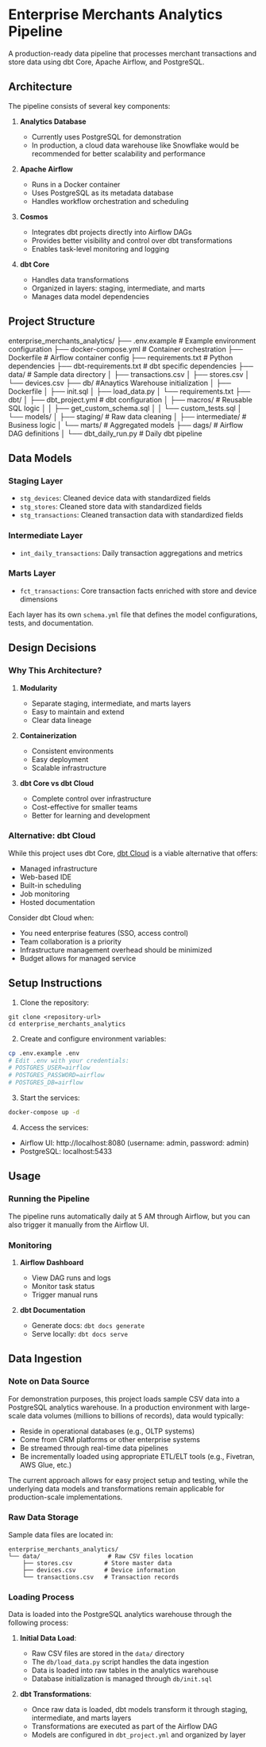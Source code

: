 # Enterprise Merchants Analytics Pipeline

A production-ready data pipeline that processes merchant transactions and store data using dbt Core, Apache Airflow, and PostgreSQL.

## Architecture

The pipeline consists of several key components:

1. **Analytics Database**
   - Currently uses PostgreSQL for demonstration
   - In production, a cloud data warehouse like Snowflake would be recommended for better scalability and performance

2. **Apache Airflow**
   - Runs in a Docker container
   - Uses PostgreSQL as its metadata database
   - Handles workflow orchestration and scheduling

3. **Cosmos**
   - Integrates dbt projects directly into Airflow DAGs
   - Provides better visibility and control over dbt transformations
   - Enables task-level monitoring and logging

4. **dbt Core**
   - Handles data transformations
   - Organized in layers: staging, intermediate, and marts
   - Manages data model dependencies

## Project Structure

enterprise_merchants_analytics/
├── .env.example                  # Example environment configuration
├── docker-compose.yml            # Container orchestration
├── Dockerfile                    # Airflow container config
├── requirements.txt              # Python dependencies
├── dbt-requirements.txt         # dbt specific dependencies
├── data/                        # Sample data directory
│   ├── transactions.csv
│   ├── stores.csv
│   └── devices.csv
├── db/                          #Anaytics Warehouse initialization
│   ├── Dockerfile
│   ├── init.sql
│   ├── load_data.py
│   └── requirements.txt
├── dbt/
│   ├── dbt_project.yml          # dbt configuration
│   ├── macros/                  # Reusable SQL logic
│   │   ├── get_custom_schema.sql
│   │   └── custom_tests.sql
│   └── models/
│       ├── staging/            # Raw data cleaning
│       ├── intermediate/       # Business logic
│       └── marts/              # Aggregated models
├── dags/                       # Airflow DAG definitions
│   └── dbt_daily_run.py       # Daily dbt pipeline

## Data Models

### Staging Layer
- `stg_devices`: Cleaned device data with standardized fields
- `stg_stores`: Cleaned store data with standardized fields
- `stg_transactions`: Cleaned transaction data with standardized fields

### Intermediate Layer
- `int_daily_transactions`: Daily transaction aggregations and metrics

### Marts Layer
- `fct_transactions`: Core transaction facts enriched with store and device dimensions

Each layer has its own `schema.yml` file that defines the model configurations, tests, and documentation.

## Design Decisions

### Why This Architecture?

1. **Modularity**
   - Separate staging, intermediate, and marts layers
   - Easy to maintain and extend
   - Clear data lineage

2. **Containerization**
   - Consistent environments
   - Easy deployment
   - Scalable infrastructure

3. **dbt Core vs dbt Cloud**
   - Complete control over infrastructure
   - Cost-effective for smaller teams
   - Better for learning and development

### Alternative: dbt Cloud
While this project uses dbt Core, [dbt Cloud](https://github.com/dbt-labs/airflow-dbt-cloud) is a viable alternative that offers:
- Managed infrastructure
- Web-based IDE
- Built-in scheduling
- Job monitoring
- Hosted documentation

Consider dbt Cloud when:
- You need enterprise features (SSO, access control)
- Team collaboration is a priority
- Infrastructure management overhead should be minimized
- Budget allows for managed service

## Setup Instructions

1. Clone the repository:
```
git clone <repository-url>
cd enterprise_merchants_analytics
```

2. Create and configure environment variables:
```bash
cp .env.example .env
# Edit .env with your credentials:
# POSTGRES_USER=airflow
# POSTGRES_PASSWORD=airflow
# POSTGRES_DB=airflow
```

3. Start the services:
```bash
docker-compose up -d
```

4. Access the services:
- Airflow UI: http://localhost:8080 (username: admin, password: admin)
- PostgreSQL: localhost:5433

## Usage

### Running the Pipeline

The pipeline runs automatically daily at 5 AM through Airflow, but you can also trigger it manually from the Airflow UI.

### Monitoring

1. **Airflow Dashboard**
   - View DAG runs and logs
   - Monitor task status
   - Trigger manual runs

2. **dbt Documentation**
   - Generate docs: `dbt docs generate`
   - Serve locally: `dbt docs serve`
  
## Data Ingestion

### Note on Data Source
For demonstration purposes, this project loads sample CSV data into a PostgreSQL analytics warehouse. In a production environment with large-scale data volumes (millions to billions of records), data would typically:

- Reside in operational databases (e.g., OLTP systems)
- Come from CRM platforms or other enterprise systems
- Be streamed through real-time data pipelines
- Be incrementally loaded using appropriate ETL/ELT tools (e.g., Fivetran, AWS Glue, etc.)

The current approach allows for easy project setup and testing, while the underlying data models and transformations remain applicable for production-scale implementations.

### Raw Data Storage
Sample data files are located in:
```
enterprise_merchants_analytics/
└── data/                   # Raw CSV files location
    ├── stores.csv         # Store master data
    ├── devices.csv        # Device information
    └── transactions.csv   # Transaction records
```

### Loading Process
Data is loaded into the PostgreSQL analytics warehouse through the following process:

1. **Initial Data Load**:
   - Raw CSV files are stored in the `data/` directory
   - The `db/load_data.py` script handles the data ingestion
   - Data is loaded into raw tables in the analytics warehouse
   - Database initialization is managed through `db/init.sql`

2. **dbt Transformations**:
   - Once raw data is loaded, dbt models transform it through staging, intermediate, and marts layers
   - Transformations are executed as part of the Airflow DAG
   - Models are configured in `dbt_project.yml` and organized by layer